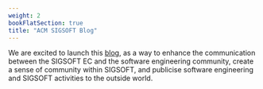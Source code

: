 ```yaml
---
weight: 2
bookFlatSection: true
title: "ACM SIGSOFT Blog"
---
```


We are excited to launch this [blog](https://sigsoft.medium.com/welcome-to-the-acm-sigsoft-blog-eca1948f79d4), as a way to enhance the communication between the SIGSOFT EC and the software engineering community, create a sense of community within SIGSOFT, and publicise software engineering and SIGSOFT activities to the outside world.
